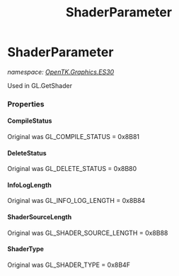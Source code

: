 ﻿---
title: ShaderParameter
---

# ShaderParameter
_namespace: [OpenTK.Graphics.ES30](N-OpenTK.Graphics.ES30.html)_

Used in GL.GetShader



### Properties

#### CompileStatus
Original was GL_COMPILE_STATUS = 0x8B81
#### DeleteStatus
Original was GL_DELETE_STATUS = 0x8B80
#### InfoLogLength
Original was GL_INFO_LOG_LENGTH = 0x8B84
#### ShaderSourceLength
Original was GL_SHADER_SOURCE_LENGTH = 0x8B88
#### ShaderType
Original was GL_SHADER_TYPE = 0x8B4F


